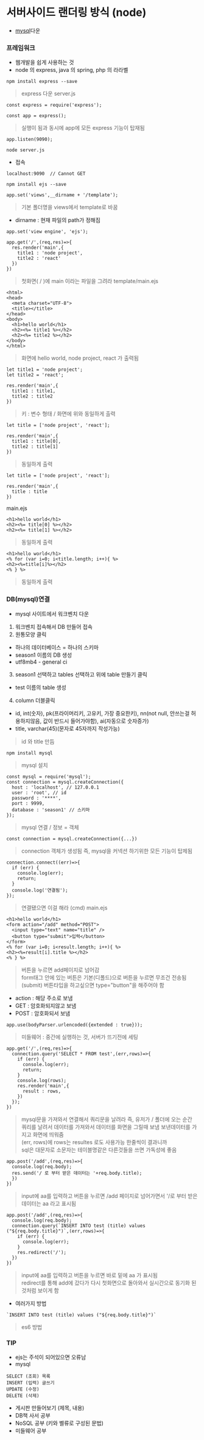 # 서버사이드 랜더링 방식 (node)
- [mysql](https://www.mysql.com/)다운
### 프레임워크
- 웹개발을 쉽게 사용하는 것
- node 의 express, java 의 spring, php 의 라라벨
```
npm install express --save
```
> express 다운
server.js
```
const express = require('express');
```
```
const app = express();
```
> 실행이 됨과 동시에 app에 모든 express 기능이 탑재됨
```
app.listen(9090);
```
```
node server.js
```
- 접속
```
localhost:9090  // Cannot GET
```
```
npm install ejs --save
```
```
app.set('views',__dirname + '/template');
```
> 기본 폴더명을 views에서 template로 바꿈
- dirname : 현재 파일의 path가 정해짐
```
app.set('view engine', 'ejs');
```
```
app.get('/',(req,res)=>{
  res.render('main',{
    title1 : 'node project',
    title2 : 'react'
  })
})
```
> 첫화면( / )에 main 이라는 파일을 그려라
template/main.ejs
```
<html>
<head>
  <meta charset="UTF-8">
  <title></title>
</head>
<body>
  <h1>hello world</h1>
  <h2><%= title1 %></h2>
  <h2><%= title2 %></h2>
</body>
</html>
```
> 화면에 hello world, node project, react 가 출력됨
```
let title1 = 'node project';
let title2 = 'react';

res.render('main',{
  title1 : title1,
  title2 : title2  
})
```
> 키 : 변수 형태 / 화면에 위와 동일하게 출력
```
let title = ['node project', 'react'];

res.render('main',{
  title1 : title[0],
  title2 : title[1] 
})
```
> 동일하게 출력
```
let title = ['node project', 'react'];

res.render('main',{
  title : title
})
```
main.ejs
```
<h1>hello world</h1>
<h2><%= title[0] %></h2>
<h2><%= title[1] %></h2>
```
> 동일하게 출력
```
<h1>hello world</h1>
<% for (var i=0; i<title.length; i++){ %>
<h2><%=title[i]%></h2>
<% } %>
```
> 동일하게 출력

### DB(mysql)연결
- mysql 사이트에서 워크벤치 다운
1. 워크벤치 접속해서 DB 만들어 접속
2. 원통모양 클릭
- 하나의 데이터베이스 = 하나의 스키마
- season1 이름의 DB 생성
- utf8mb4 - general ci
3. season1 선택하고 tables 선택하고 위에 table 만들기 클릭
- test 이름의 table 생성
4. column 더블클릭
- id, int(숫자), pk(프라이머리키, 고유키, 가장 중요한키), nn(not null, 안쓰는걸 허용하지않음, 값이 반드시 들어가야함), ai(자동으로 숫자증가)
- title, varchar(45)(문자로 45자까지 작성가능)
> id 와 title 만듬
```
npm install mysql
```
> mysql 설치
```
const mysql = require('mysql');
const connection = mysql.createConnection({
  host : 'localhost', // 127.0.0.1
  user : 'root', // id
  password : '****',
  port : 9999,
  database : 'season1' // 스키마
});
```
> mysql 연결 / 정보 = 객체
```
const connection = mysql.createConnection({...})
```
> connection 객체가 생성됨 즉, mysql을 커넥션 하기위한 모든 기능이 탑제됨
```
connection.connect((err)=>{
  if (err) {
    console.log(err);
    return;
  }
  console.log('연결됨');
});
```
> 연결됐으면 이걸 해라 (cmd)
main.ejs
```
<h1>hello world</h1>
<form action="/add" method="POST">
  <input type="text" name="title" />
  <button type="submit">입력</button>
</form>
<% for (var i=0; i<result.length; i++){ %>
<h2><%=result[i].title %></h2>
<% } %>
```
> 버튼을 누르면 add페이지로 넘어감<br /> form태그 안에 있는 버튼은 기본(디폴드)으로 버튼을 누르면 무조건 전송됨(submit) 버튼타입을 하고싶으면 type="button"을 해주어야 함
- action : 해당 주소로 보냄
- GET : 암호화되지않고 보냄
- POST : 암호화되서 보냄
```
app.use(bodyParser.urlencoded({extended : true}));
```
> 미들웨어 : 중간에 실행하는 것, 서버가 뜨기전에 세팅
```
app.get('/',(req,res)=>{
  connection.query('SELECT * FROM test',(err,rows)=>{
    if (err) {
      console.log(err);
      return;
    }
    console.log(rows);
    res.render('main',{
      result : rows,
    })
  });
})
```
> mysql문을 가져와서 연결해서 쿼리문을 날려라 즉, 유저가 / 폴더에 오는 순간 쿼리를 날려서 데이터를 가져와서 데이터를 화면을 그릴때 보냄 보낸데이터를 가지고 화면에 띄워줌
<br />(err, rows)에 rows는 resultes 로도 사용가능 한줄씩이 결과니까<br />sql은 대문자로 소문자는 테이블명같은 다른것들을 쓰면 가독성에 좋음
```
app.post('/add',(req,res)=>{
  console.log(req.body);
  res.send('/ 로 부터 받은 데이터는 '+req.body.title);
  })
})
```
> input에 aa를 입력하고 버튼을 누르면 /add 페이지로 넘어가면서 '/로 부터 받은 데이터는 aa 라고 표시됨
```
app.post('/add',(req,res)=>{
  console.log(req.body);
  connection.query(`INSERT INTO test (title) values ("${req.body.title}")`,(err,rows)=>{
    if (err) {
      console.log(err);
    } 
    res.redirect('/');
  })
})
```
> input에 aa를 입력하고 버튼을 누르면 바로 밑에 aa 가 표시됨<br />redirect를 통해 add에 갔다가 다시 첫화면으로 돌아와서 실시간으로 동기화 된것처럼 보이게 함
- 여러가지 방법
```
`INSERT INTO test (title) values ("${req.body.title}")`
```
> es6 방법

### TIP
- ejs는 주석이 되어있으면 오류남
- mysql
```
SELECT (조회) 목록
INSERT (입력) 글쓰기
UPDATE (수정)
DELETE (삭제)
```
- 게시판 만들어보기 (제목, 내용)
- DB책 사서 공부
- NoSQL 공부 (키와 벨류로 구성된 문법)
- 미들웨어 공부
